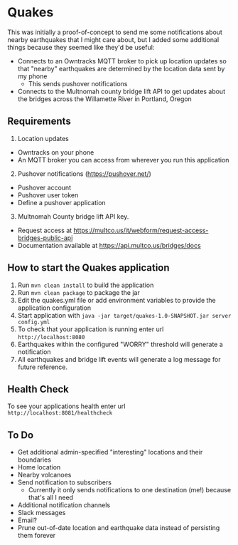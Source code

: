 # Quakes

This was initially a proof-of-concept to send me some notifications about nearby earthquakes that I might care about, but I added some additional things because they seemed like they'd be useful:
 * Connects to an Owntracks MQTT broker to pick up location updates so that "nearby" earthquakes are determined by the location data sent by my phone
   * This sends pushover notifications
 * Connects to the Multnomah county bridge lift API to get updates about the bridges across the Willamette River in Portland, Oregon

Requirements
---
1. Location updates
  * Owntracks on your phone
  * An MQTT broker you can access from wherever you run this application 
2. Pushover notifications (https://pushover.net/)
  * Pushover account
  * Pushover user token
  * Define a pushover application
3. Multnomah County bridge lift API key. 
  * Request access at https://multco.us/it/webform/request-access-bridges-public-api 
  * Documentation available at https://api.multco.us/bridges/docs 

How to start the Quakes application
---

1. Run `mvn clean install` to build the application
2. Run `mvn clean package` to package the jar
3. Edit the quakes.yml file or add environment variables to provide the application configuration
4. Start application with `java -jar target/quakes-1.0-SNAPSHOT.jar server config.yml`
5. To check that your application is running enter url `http://localhost:8080`
6. Earthquakes within the configured "WORRY" threshold will generate a notification
7. All earthquakes and bridge lift events will generate a log message for future reference.

Health Check
---

To see your applications health enter url `http://localhost:8081/healthcheck`


To Do
---

* Get additional admin-specified "interesting" locations and their boundaries
 * Home location
 * Nearby volcanoes
* Send notification to subscribers
  * Currently it only sends notifications to one destination (me!) because that's all I need
* Additional notification channels
 * Slack messages
 * Email?
* Prune out-of-date location and earthquake data instead of persisting them forever
